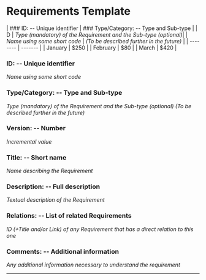 # Requirements Template 

| ### ID: -- Unique identifier   | ### Type/Category: -- Type and Sub-type   |
|                       D         |  _Type (mandatory) of the Requirement and the Sub-type (optional)_|
| _Name using some short code_     | _(To be described further in the future)_  |
| -------- | ------- |
| January  | $250    |
| February | $80     |
| March    | $420    |

 

### ID: -- Unique identifier

_Name using some short code_ 

 

### Type/Category: -- Type and Sub-type

_Type (mandatory) of the Requirement and the Sub-type (optional)_
_(To be described further in the future)_ 

 

### Version: -- Number

_Incremental value_ 

 

### Title: -- Short name 

_Name describing the Requirement_ 

 

### Description: -- Full description

_Textual description of the Requirement_ 

 

### Relations: -- List of related Requirements

_ID (+Title and/or Link) of any Requirement that has a direct relation to this one_

 

### Comments: -- Additional information

_Any additional information necessary to understand the requirement_ 

 

--- 
